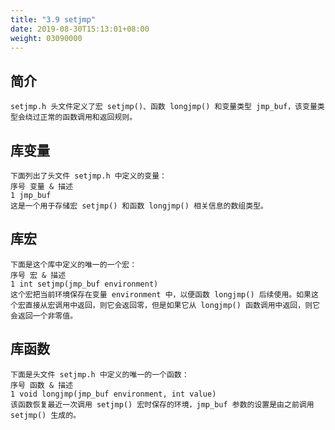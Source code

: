 ```yaml
---
title: "3.9 setjmp"
date: 2019-08-30T15:13:01+08:00
weight: 03090000
---
```


## 简介

    setjmp.h 头文件定义了宏 setjmp()、函数 longjmp() 和变量类型 jmp_buf，该变量类型会绕过正常的函数调用和返回规则。

## 库变量

    下面列出了头文件 setjmp.h 中定义的变量：
    序号 变量 & 描述
    1 jmp_buf 
    这是一个用于存储宏 setjmp() 和函数 longjmp() 相关信息的数组类型。

## 库宏

    下面是这个库中定义的唯一的一个宏：
    序号 宏 & 描述
    1 int setjmp(jmp_buf environment)
    这个宏把当前环境保存在变量 environment 中，以便函数 longjmp() 后续使用。如果这个宏直接从宏调用中返回，则它会返回零，但是如果它从 longjmp() 函数调用中返回，则它会返回一个非零值。

## 库函数

    下面是头文件 setjmp.h 中定义的唯一的一个函数：
    序号 函数 & 描述
    1 void longjmp(jmp_buf environment, int value)
    该函数恢复最近一次调用 setjmp() 宏时保存的环境，jmp_buf 参数的设置是由之前调用 setjmp() 生成的。
